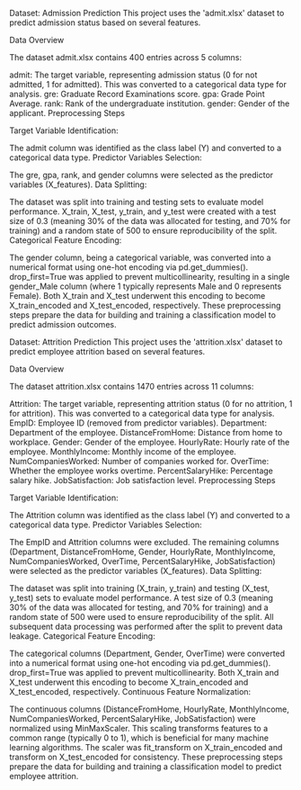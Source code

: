 Dataset: Admission Prediction
This project uses the 'admit.xlsx' dataset to predict admission status based on several features.

Data Overview

The dataset admit.xlsx contains 400 entries across 5 columns:

admit: The target variable, representing admission status (0 for not admitted, 1 for admitted). This was converted to a categorical data type for analysis.
gre: Graduate Record Examinations score.
gpa: Grade Point Average.
rank: Rank of the undergraduate institution.
gender: Gender of the applicant.
Preprocessing Steps

Target Variable Identification:

The admit column was identified as the class label (Y) and converted to a categorical data type.
Predictor Variables Selection:

The gre, gpa, rank, and gender columns were selected as the predictor variables (X_features).
Data Splitting:

The dataset was split into training and testing sets to evaluate model performance.
X_train, X_test, y_train, and y_test were created with a test size of 0.3 (meaning 30% of the data was allocated for testing, and 70% for training) and a random state of 500 to ensure reproducibility of the split.
Categorical Feature Encoding:

The gender column, being a categorical variable, was converted into a numerical format using one-hot encoding via pd.get_dummies().
drop_first=True was applied to prevent multicollinearity, resulting in a single gender_Male column (where 1 typically represents Male and 0 represents Female).
Both X_train and X_test underwent this encoding to become X_train_encoded and X_test_encoded, respectively.
These preprocessing steps prepare the data for building and training a classification model to predict admission outcomes.



Dataset: Attrition Prediction
This project uses the 'attrition.xlsx' dataset to predict employee attrition based on several features.

Data Overview

The dataset attrition.xlsx contains 1470 entries across 11 columns:

Attrition: The target variable, representing attrition status (0 for no attrition, 1 for attrition). This was converted to a categorical data type for analysis.
EmpID: Employee ID (removed from predictor variables).
Department: Department of the employee.
DistanceFromHome: Distance from home to workplace.
Gender: Gender of the employee.
HourlyRate: Hourly rate of the employee.
MonthlyIncome: Monthly income of the employee.
NumCompaniesWorked: Number of companies worked for.
OverTime: Whether the employee works overtime.
PercentSalaryHike: Percentage salary hike.
JobSatisfaction: Job satisfaction level.
Preprocessing Steps

Target Variable Identification:

The Attrition column was identified as the class label (Y) and converted to a categorical data type.
Predictor Variables Selection:

The EmpID and Attrition columns were excluded. The remaining columns (Department, DistanceFromHome, Gender, HourlyRate, MonthlyIncome, NumCompaniesWorked, OverTime, PercentSalaryHike, JobSatisfaction) were selected as the predictor variables (X_features).
Data Splitting:

The dataset was split into training (X_train, y_train) and testing (X_test, y_test) sets to evaluate model performance.
A test size of 0.3 (meaning 30% of the data was allocated for testing, and 70% for training) and a random state of 500 were used to ensure reproducibility of the split.
All subsequent data processing was performed after the split to prevent data leakage.
Categorical Feature Encoding:

The categorical columns (Department, Gender, OverTime) were converted into a numerical format using one-hot encoding via pd.get_dummies().
drop_first=True was applied to prevent multicollinearity.
Both X_train and X_test underwent this encoding to become X_train_encoded and X_test_encoded, respectively.
Continuous Feature Normalization:

The continuous columns (DistanceFromHome, HourlyRate, MonthlyIncome, NumCompaniesWorked, PercentSalaryHike, JobSatisfaction) were normalized using MinMaxScaler.
This scaling transforms features to a common range (typically 0 to 1), which is beneficial for many machine learning algorithms.
The scaler was fit_transform on X_train_encoded and transform on X_test_encoded for consistency.
These preprocessing steps prepare the data for building and training a classification model to predict employee attrition.
